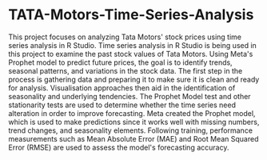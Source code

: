 # TATA-Motors-Time-Series-Analysis
This project focuses on analyzing Tata Motors' stock prices using time series analysis in R Studio.
Time series analysis in R Studio is being used in this project to examine the past stock values of Tata Motors.  Using Meta's Prophet model to predict future prices, the goal is to identify trends, seasonal patterns, and variations in the stock data.
The first step in the process is gathering data and preparing it to make sure it is clean and ready for analysis. Visualisation approaches then aid in the identification of seasonality and underlying tendencies. The Prophet Model test and other stationarity tests are used to determine whether the time series need alteration in order to improve forecasting.
Meta created the Prophet model, which is used to make predictions since it works well with missing numbers, trend changes, and seasonality elements. Following training, performance measurements such as Mean Absolute Error (MAE) and Root Mean Squared Error (RMSE) are used to assess the model's forecasting accuracy.
